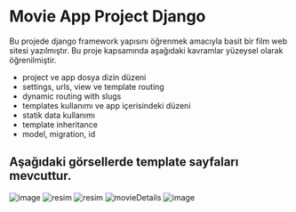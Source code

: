# Movie App Project Django

Bu projede django framework yapısını öğrenmek amacıyla basit bir film web sitesi yazılmıştır. Bu proje kapsamında aşağıdaki kavramlar yüzeysel olarak öğrenilmiştir.
- project ve app dosya dizin düzeni
- settings, urls, view ve template routing
- dynamic routing with slugs
- templates kullanımı ve app içerisindeki düzeni
- statik data kullanımı
- template inheritance
- model, migration, id

## Aşağıdaki görsellerde template sayfaları mevcuttur.

![image](https://github.com/user-attachments/assets/4c370c1a-04a6-4f76-aec3-bd3df24ab73a)
![resim](https://github.com/user-attachments/assets/d84f5a45-be02-481b-b26b-22b67808d56d)
![resim](https://github.com/user-attachments/assets/513cf594-5c87-4fcf-8eca-469c9acfa6c1)
![movieDetails](https://github.com/user-attachments/assets/880f8037-4b12-441d-b8dc-d4fea344ebb2)
![image](https://github.com/user-attachments/assets/41079690-8af6-4e00-a32e-bc4919a5ff44)
